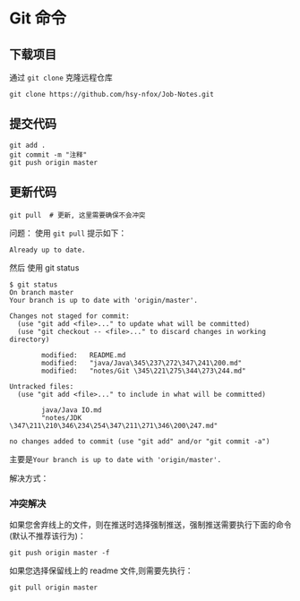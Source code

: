 # Git 命令

## 下载项目

通过 `git clone` 克隆远程仓库

```shell
git clone https://github.com/hsy-nfox/Job-Notes.git
```



## 提交代码

```shell
git add .
git commit -m "注释"
git push origin master
```







## 更新代码

```shell
git pull  # 更新, 这里需要确保不会冲突
```



问题： 使用 `git pull` 提示如下：

```shell
Already up to date.
```

然后 使用 git status

```shell
$ git status
On branch master
Your branch is up to date with 'origin/master'.

Changes not staged for commit:
  (use "git add <file>..." to update what will be committed)
  (use "git checkout -- <file>..." to discard changes in working directory)

        modified:   README.md
        modified:   "java/Java\345\237\272\347\241\200.md"
        modified:   "notes/Git \345\221\275\344\273\244.md"

Untracked files:
  (use "git add <file>..." to include in what will be committed)

        java/Java IO.md
        "notes/JDK \347\211\210\346\234\254\347\211\271\346\200\247.md"

no changes added to commit (use "git add" and/or "git commit -a")

```

主要是`Your branch is up to date with 'origin/master'.` 

解决方式：



### 冲突解决

如果您舍弃线上的文件，则在推送时选择强制推送，强制推送需要执行下面的命令(默认不推荐该行为)：

```shell
git push origin master -f
```

如果您选择保留线上的 readme 文件,则需要先执行：

```shell
git pull origin master
```



